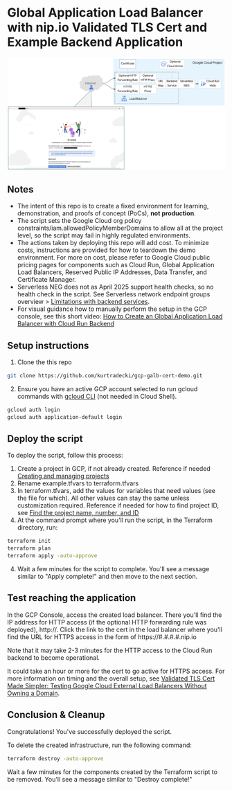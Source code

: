 # Global Application Load Balancer with nip.io Validated TLS Cert and Example Backend Application

![architecture](./architecture.jpg)

## Notes
* The intent of this repo is to create a fixed environment for learning, demonstration, and proofs of concept (PoCs), **not production**.
* The script sets the Google Cloud org policy constraints/iam.allowedPolicyMemberDomains to allow all at the project level, so the script may fail in highly regulated environments.
* The actions taken by deploying this repo will add cost. To minimize costs, instructions are provided for how to teardown the demo environment. For more on cost, please refer to Google Cloud public pricing pages for components such as Cloud Run, Global Application Load Balancers, Reserved Public IP Addresses, Data Transfer, and Certificate Manager. 
* Serverless NEG does not as April 2025 support health checks, so no health check in the script. See Serverless network endpoint groups overview > [Limitations with backend services](https://cloud.google.com/load-balancing/docs/negs/serverless-neg-concepts#backend-service-limitations).
* For visual guidance how to manually perform the setup in the GCP console, see this short video: [How to Create an Global Application Load Balancer with Cloud Run Backend](https://www.youtube.com/watch?v=JRiStVpTH1w)


## Setup instructions

1. Clone the this repo

```sh
git clone https://github.com/kurtradecki/gcp-galb-cert-demo.git
```

2. Ensure you have an active GCP account selected to run gcloud commands with [gcloud CLI](https://cloud.google.com/sdk/docs/install) (not needed in Cloud Shell).

```sh
gcloud auth login
gcloud auth application-default login
```

## Deploy the script

To deploy the script, follow this process:
1. Create a project in GCP, if not already created. Reference if needed [Creating and managing projects](https://cloud.google.com/resource-manager/docs/creating-managing-projects)
2. Rename example.tfvars to terraform.tfvars
3. In terraform.tfvars, add the values for variables that need values (see the file for which). All other values can stay the same unless customization required. Reference if needed for how to find project ID, see [Find the project name, number, and ID](https://cloud.google.com/resource-manager/docs/creating-managing-projects#identifying_projects)
4. At the command prompt where you'll run the script, in the Terraform directory, run:

```sh 
terraform init
terraform plan
terraform apply -auto-approve
```

4. Wait a few minutes for the script to complete. You'll see a message similar to "Apply complete!" and then move to the next section.

## Test reaching the application

In the GCP Console, access the created load balancer. There you'll find the IP address for HTTP access (if the optional HTTP forwarding rule was deployed), http://<ip-address>. Click the link to the cert in the load balancer where you'll find the URL for HTTPS access in the form of https://#.#.#.#.nip.io

Note that it may take 2-3 minutes for the HTTP access to the Cloud Run backend to become operational. 

It could take an hour or more for the cert to go active for HTTPS access. For more information on timing and the overall setup, see [Validated TLS Cert Made Simpler: Testing Google Cloud External Load Balancers Without Owning a Domain](https://medium.com/google-cloud/validated-tls-cert-made-simpler-testing-google-cloud-external-load-balancers-without-owning-a-d5a972bac3b2).

## Conclusion & Cleanup

Congratulations! You've successfully deployed the script.

To delete the created infrastructure, run the following command:

```sh
terraform destroy -auto-approve
```

Wait a few minutes for the components created by the Terraform script to be removed. You'll see a message similar to "Destroy complete!" 
